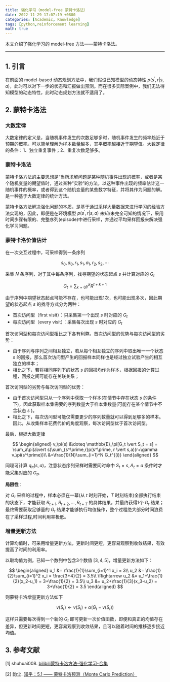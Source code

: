 ```yaml
---
title: 强化学习（model-free 蒙特卡洛法）
date: 2022-11-29 17:07:19 +0800
categories: [Academic, Knowledge]
tags: [python,reinforcement learning]
math: true
---
```


本文介绍了强化学习的 model-free 方法——蒙特卡洛法。

<!--more-->

---

## 1. 引言

在前面的 model-based 动态规划方法中，我们假设已知模型的动态特性 $p(s^\prime,r \vert s,a)$，此时可以对下一步的状态和汇报做出预测。而在很多实际案例中，我们无法得知模型的动态特性，此时动态规划方法就不适用了。

## 2. 蒙特卡洛法

### 大数定律

大数定律的定义是，当随机事件发生的次数足够多时，随机事件发生的频率趋近于预期的概率。可以简单理解为样本数量越多，其平概率越接近于期望值。大数定律的条件：1、独立重复事件；2、重复次数足够多。

### 蒙特卡洛法

蒙特卡洛方法的主要思想是“当所求解问题是某种随机事件出现的概率，或者是某个随机变量的期望值时，通过某种“实验”的方法，以这种事件出现的频率估计这一随机事件的概率，或者得到这个随机变量的某些数字特征，并将其作为问题的解。是一种基于大数定律的统计方法。

蒙特卡洛方法解决强化问题的本质，是基于通过采样大量数据来进行学习的经验方法实现的，因此，即便是在环境模型 $p(s^\prime,r \vert s,a)$ 未知/未完全可知的情况下，采用时间步骤有限的、完整序列(episode)中进行采样，并通过平均采样回报来解决强化学习问题。

### 蒙特卡洛价值估计

在一次交互过程中，可采样得到一条序列

$$
s_0, a_0, r_1, s_1, a_1, r_2, s_2,\cdots 
$$

采集 $N$ 条序列，对于其中每条序列，找寻期望的状态起点 $s$ 并计算对应的 $G_t$

$$
G_t = \sum_{k=0} \gamma^k R^{t+k+1}
$$

由于序列中期望状态起点可能不存在，也可能出现1次，也可能出现多次，因此期望的状态起点 $s$ 的找寻方式分为两种：
- 首次访问型（first visit）：只采集第一个出现 $s$ 时对应的 $G_t$
- 每次访问型（every visit）：采集每次出现 $s$ 时对应的 $G_t$

首次访问型和每次访问型相比之下各有利弊。首次访问型的优势与每次访问型的劣势：
- 由于序列与序列之间相互独立，若从每个相互独立的序列中取出唯一一个状态 $s$ 的回报，那么首次访问型产生的回报样本同样也是经过独立试验产生的相互独立的样本；
- 相比之下，若将相同序列下的状态 $s$ 的回报均作为样本，根据回报的计算过程，回报之间可能存在关联关系；

首次访问型的劣势与每次访问型的优势：
- 由于首次访问型只从一个序列中获取一个样本(在情节中存在状态 $s$ 的条件下)，因此获取样本集需要的序列数量大于样本集数量(可能存在某个情节中不含状态 $s$ )。
- 相比之下，每次访问型可能仅需要更少的序列数量就可以得到足够多的样本。因此，从收集样本花费代价的角度观察，每次访问型优于首次访问型。

最后，根据大数定律

$$
\begin{aligned}
v_\pi(s) &\doteq \mathbb{E}_\pi[G_t \vert S_t = s] = \sum_a\pi(a\vert s)\sum_{s^\prime,r}p(s^\prime, r \vert s,a)(r+\gamma v_\pi(s^\prime))\\
&=\frac{1}{N}\sum_{i=1}^N G_t^{(i)}
\end{aligned}
$$

同理可计算 $q_\pi(s,a)$，注意状态序列采样时需要同时命中 $S_t=s,A_t = a$ 条件时才能采集对应的 $G_t$。

**局限性**：

对 $G_t$ 采样的过程中，样本必须在一幕(从 $t$ 时刻开始，$T$ 时刻结束)全部执行结束的状态下，才能获取 $R_{t+1},R_{t+2},...,R_{t+T}$ 的具体结果，并最终获得1个 $G_t$ 结果；最终需要获取足够量的 $G_t$ 结果才能够执行均值操作，整个过程绝大部分时间浪费在了采样过程,时间利用率极低。

### 增量更新方法

计算均值时，可采用增量更新方法，更新时间更短，更容易观察到收敛结果，有效提高了时间的利用率。

以取均值为例，已知一个数列中包含3个数值 $[3,4,5]$，增量更新方法如下：

$$
\begin{aligned}
u_1 &= \frac{1}{1}\sum_{i=1}^1 x_i = 3\\
u_2 &= \frac{1}{2}\sum_{i=1}^2 x_i = \frac{3+4}{2} = 3.5\\
\Rightarrow u_2 &= u_1+\frac{1}{2}(x_2-u_1) = 3+\frac{1}{2} = 3.5\\
u_3 &= u_2+\frac{1}{3}(x_3-u_2) = 3+\frac{1}{2} = 3.5
\end{aligned}
$$

则蒙特卡洛增量更新方法如下

$$
v(S_t) \leftarrow v(S_t) + \alpha (G_t - v(S_t))
$$

这样只需要每次得到一个新的 $G_t$ 即可更新一次价值函数，即便和真正的均值存在差异，但更新时间更短，更容易观察到收敛结果，且可以随着时间的推移逐步接近均值。

## 3. 参考文献

[1] shuhuai008. [bilibili蒙特卡洛方法-强化学习-合集](https://space.bilibili.com/97068901/channel/collectiondetail?sid=196314)

[2] 韵尘. [知乎：5.1 —— 蒙特卡洛预测（Monte Carlo Prediction）](https://zhuanlan.zhihu.com/p/538564739)